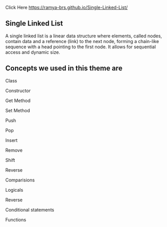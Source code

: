 Click Here https://ramya-brs.github.io/Single-Linked-List/ 


## Single Linked List
A single linked list is a linear data structure where elements, called nodes, contain data and a reference (link) to the next node, forming a chain-like sequence with a head pointing to the first node. It allows for sequential access and dynamic size.

## Concepts we used in this theme are

Class

Constructor 

Get Method 

Set Method

Push

Pop

Insert

Remove

Shift

Reverse

Comparisions

Logicals

Reverse

Conditional statements

Functions
